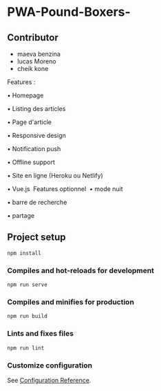 # PWA-Pound-Boxers-

## Contributor

- maeva benzina
- lucas Moreno
- cheik kone

Features :

• Homepage

• Listing des articles

• Page d'article

• Responsive design

• Notification push

• Offline support

• Site en ligne (Heroku ou Netlify)

• Vue.js 
 Features optionnel  • mode nuit

• barre de recherche

• partage

## Project setup
```
npm install
```

### Compiles and hot-reloads for development
```
npm run serve
```

### Compiles and minifies for production
```
npm run build
```

### Lints and fixes files
```
npm run lint
```

### Customize configuration
See [Configuration Reference](https://cli.vuejs.org/config/).
